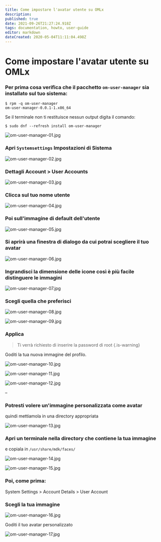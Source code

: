 ```yaml
---
title: Come impostare l'avatar utente su OMLx
description: 
published: true
date: 2021-09-26T21:27:24.918Z
tags: documentation, howto, user-guide
editor: markdown
dateCreated: 2020-05-04T11:11:04.498Z
---
```


# Come impostare l'avatar utente su OMLx

### Per prima cosa verifica che il pacchetto `om-user-manager` sia installato sul tuo sistema:

```
$ rpm -q om-user-manager
om-user-manager-0.0.1-1.x86_64
```

Se il terminale non ti restituisce nessun output digita il comando:
```
$ sudo dnf --refresh install om-user-manager
```
![om-user-manager-01.jpg](/images/om-user-manager-01.jpg)

### Apri `Systemsettings`  Impostazioni di Sistema

![om-user-manager-02.jpg](/images/om-user-manager-02.jpg)

### Dettagli Account > User Accounts

![om-user-manager-03.jpg](/images/om-user-manager-03.jpg)

### Clicca sul tuo nome utente

![om-user-manager-04.jpg](/images/om-user-manager-04.jpg)

### Poi sull'immagine di default dell'utente

![om-user-manager-05.jpg](/images/om-user-manager-05.jpg)

### Si aprirà una finestra di dialogo da cui potrai scegliere il tuo avatar

![om-user-manager-06.jpg](/images/om-user-manager-06.jpg)

### Ingrandisci la dimensione delle icone così è più facile distinguere le immagini

![om-user-manager-07.jpg](/images/om-user-manager-07.jpg)

### Scegli quella che preferisci

![om-user-manager-08.jpg](/images/om-user-manager-08.jpg)

![om-user-manager-09.jpg](/images/om-user-manager-09.jpg)

### Applica

> Ti verrà richiesto di inserire la password di root
{.is-warning}


Goditi la tua nuova immagine del profilo.

![om-user-manager-10.jpg](/images/om-user-manager-10.jpg)

![om-user-manager-11.jpg](/images/om-user-manager-11.jpg)

![om-user-manager-12.jpg](/images/om-user-manager-12.jpg)

–
### Potresti volere un'immagine personalizzata come avatar
quindi mettiamola in una directory appropriata

![om-user-manager-13.jpg](/images/om-user-manager-13.jpg)

### Apri un terminale nella directory che contiene la tua immagine
e copiala in `/usr/share/mdk/faces/`

![om-user-manager-14.jpg](/images/om-user-manager-14.jpg)

![om-user-manager-15.jpg](/images/om-user-manager-15.jpg)

### Poi, come prima:
System Settings > Account Details > User Account

### Scegli la tua immagine

![om-user-manager-16.jpg](/images/om-user-manager-16.jpg)

Goditi il tuo avatar personalizzato

![om-user-manager-17.jpg](/images/om-user-manager-17.jpg)

